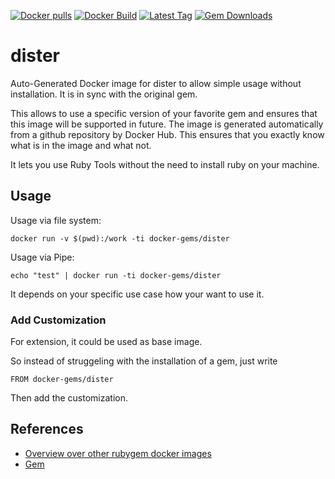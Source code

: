 [![Docker pulls](https://img.shields.io/docker/pulls/rubygem/dister.svg)](https://hub.docker.com/r/rubygem/dister/)
[![Docker Build](https://img.shields.io/docker/automated/rubygem/dister.svg)](https://hub.docker.com/r/rubygem/dister/)
[![Latest Tag](https://img.shields.io/github/tag/docker-rubygem/dister.svg)](https://hub.docker.com/r/rubygem/dister/)
[![Gem Downloads](https://img.shields.io/gem/dt/dister.svg)](https://rubygems.org/gems/dister/)
# dister

Auto-Generated Docker image for dister to allow simple usage without installation.
It is in sync with the original gem.

This allows to use a specific version of your favorite gem and ensures that this image will be supported in future.
The image is generated automatically from a github repository by Docker Hub.
This ensures that you exactly know what is in the image and what not.

It lets you use Ruby Tools without the need to install ruby on your machine.

## Usage

Usage via file system:

`docker run -v $(pwd):/work -ti docker-gems/dister`

Usage via Pipe:

`echo "test" | docker run -ti docker-gems/dister`

It depends on your specific use case how your want to use it.

### Add Customization

For extension, it could be used as base image.

So instead of struggeling with the installation of a gem, just write

`FROM docker-gems/dister`

Then add the customization.

## References

 - [Overview over other rubygem docker images](https://github.com/thinkbot/docker-rubygem)
 - [Gem](https://rubygems.org/gems/dister/)
